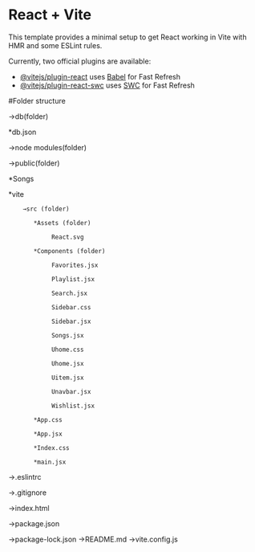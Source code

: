 # React + Vite

This template provides a minimal setup to get React working in Vite with HMR and some ESLint rules.

Currently, two official plugins are available:

- [@vitejs/plugin-react](https://github.com/vitejs/vite-plugin-react/blob/main/packages/plugin-react/README.md) uses [Babel](https://babeljs.io/) for Fast Refresh
- [@vitejs/plugin-react-swc](https://github.com/vitejs/vite-plugin-react-swc) uses [SWC](https://swc.rs/) for Fast Refresh

  
#Folder structure

→db(folder) 

   *db.json 
   
→node modules(folder) 

→public(folder) 

   *Songs 
   
   *vite 
   
        →src (folder) 
        
           *Assets (folder)
           
                React.svg 
                
           *Components (folder)
           
                Favorites.jsx 
                
                Playlist.jsx
                
                Search.jsx
                
                Sidebar.css
                
                Sidebar.jsx
                
                Songs.jsx
                
                Uhome.css

                Uhome.jsx 
                
                Uitem.jsx 
                
                Unavbar.jsx 
                
                Wishlist.jsx
                
           *App.css
           
           *App.jsx
           
           *Index.css

           *main.jsx 
       
→.eslintrc 

→.gitignore

→index.html 

→package.json 

→package-lock.json 
        →README.md 
        →vite.config.js
